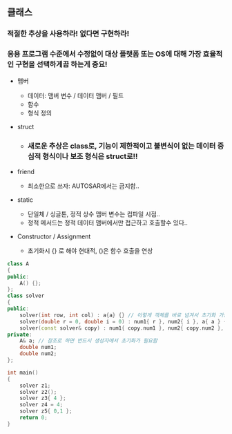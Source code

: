 ## 클래스

### 적절한 추상을 사용하라! 없다면 구현하라!
### 응용 프로그램 수준에서 수정없이 대상 플랫폼 또는 OS에 대해 가장 효율적인 구현을 선택하게끔 하는게 중요!

- 맴버
  - 데이터: 맴버 변수 / 데이터 맴버 / 필드
  - 함수
  - 형식 정의

- struct
  - ### 새로운 추상은 class로, 기능이 제한적이고 불변식이 없는 데이터 중심적 형식이나 보조 형식은 struct로!!

- friend
  - 최소한으로 쓰자: AUTOSAR에서는 금지함..

- static
  - 단일체 / 싱글톤, 정적 상수 맴버 변수는 컴파일 시점..
  - 정적 메서드는 정적 데이터 맴버에서만 접근하고 호출할수 있다..

- Constructor / Assignment
  - 초기화시 {} 로 해야 현대적, ()은 함수 호출을 연상
```c++
class A
{
public:
    A() {};
};
class solver
{
public:
    solver(int row, int col) : a{a} {} // 이렇게 객체를 바로 넘겨서 초기화 가능
    solver(double r = 0, double i = 0) : num1{ r }, num2{ i }, a{ a } {}
    solver(const solver& copy) : num1{ copy.num1 }, num2{ copy.num2 }, a{ a } {}
private:
    A& a; // 참조로 하면 반드시 생성자에서 초기화가 필요함
    double num1;
    double num2;
};

int main()
{
    solver z1;
    solver z2();
    solver z3{ 4 };
    solver z4 = 4;
    solver z5{ 0,1 };
	return 0;
}
```